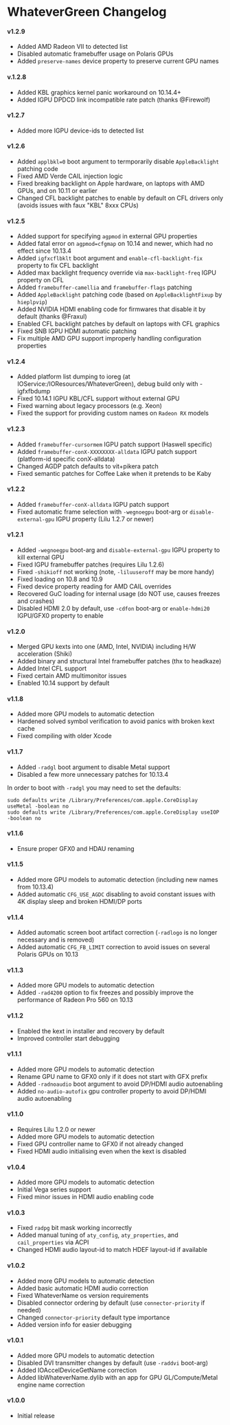 WhateverGreen Changelog
=======================
#### v1.2.9
- Added AMD Radeon VII to detected list
- Disabled automatic framebuffer usage on Polaris GPUs
- Added `preserve-names` device property to preserve current GPU names

#### v.1.2.8
- Added KBL graphics kernel panic workaround on 10.14.4+
- Added IGPU DPDCD link incompatible rate patch (thanks @Firewolf)

#### v1.2.7
- Added more IGPU device-ids to detected list

#### v1.2.6
- Added `applbkl=0` boot argument to termporarily disable `AppleBacklight` patching code
- Fixed AMD Verde CAIL injection logic
- Fixed breaking backlight on Apple hardware, on laptops with AMD GPUs, and on 10.11 or earlier
- Changed CFL backlight patches to enable by default on CFL drivers only (avoids issues with faux "KBL" 8xxx CPUs)

#### v1.2.5
- Added support for specifying `agpmod` in external GPU properties
- Added fatal error on `agpmod=cfgmap` on 10.14 and newer, which had no effect since 10.13.4
- Added `igfxcflbklt` boot argument and `enable-cfl-backlight-fix` property to fix CFL backlight
- Added max backlight frequency override via  `max-backlight-freq` IGPU property on CFL
- Added `framebuffer-camellia` and `framebuffer-flags` patching
- Added `AppleBacklight` patching code (based on `AppleBacklightFixup` by `hieplpvip`)
- Added NVIDIA HDMI enabling code for firmwares that disable it by default (thanks @Fraxul)
- Enabled CFL backlight patches by default on laptops with CFL graphics
- Fixed SNB IGPU HDMI automatic patching
- Fix multiple AMD GPU support improperly handling configuration properties

#### v1.2.4
- Added platform list dumping to ioreg (at IOService:/IOResources/WhateverGreen), debug build only with -igfxfbdump
- Fixed 10.14.1 IGPU KBL/CFL support without external GPU
- Fixed warning about legacy processors (e.g. Xeon)
- Fixed the support for providing custom names on `Radeon RX` models

#### v1.2.3
- Added `framebuffer-cursormem` IGPU patch support (Haswell specific)
- Added `framebuffer-conX-XXXXXXXX-alldata` IGPU patch support (platform-id specific conX-alldata)
- Changed AGDP patch defaults to vit+pikera patch
- Fixed semantic patches for Coffee Lake when it pretends to be Kaby

#### v1.2.2
- Added `framebuffer-conX-alldata` IGPU patch support
- Fixed automatic frame selection with `-wegnoegpu` boot-arg or `disable-external-gpu` IGPU property (Lilu 1.2.7 or newer)

#### v1.2.1
- Added `-wegnoegpu` boot-arg and `disable-external-gpu` IGPU property to kill external GPU
- Fixed IGPU framebuffer patches (requires Lilu 1.2.6)
- Fixed `-shikioff` not working (note, `-liluuseroff` may be more handy)
- Fixed loading on 10.8 and 10.9
- Fixed device property reading for AMD CAIL overrides
- Recovered GuC loading for internal usage (do NOT use, causes freezes and crashes)
- Disabled HDMI 2.0 by default, use `-cdfon` boot-arg or `enable-hdmi20` IGPU/GFX0 property to enable

#### v1.2.0
- Merged GPU kexts into one (AMD, Intel, NVIDIA) including H/W acceleration (Shiki)
- Added binary and structural Intel framebuffer patches (thx to headkaze)
- Added Intel CFL support
- Fixed certain AMD multimonitor issues
- Enabled 10.14 support by default

#### v1.1.8
- Added more GPU models to automatic detection
- Hardened solved symbol verification to avoid panics with broken kext cache
- Fixed compiling with older Xcode

#### v1.1.7
- Added `-radgl` boot argument to disable Metal support
- Disabled a few more unnecessary patches for 10.13.4

In order to boot with `-radgl` you may need to set the defaults:
```
sudo defaults write /Library/Preferences/com.apple.CoreDisplay useMetal -boolean no
sudo defaults write /Library/Preferences/com.apple.CoreDisplay useIOP -boolean no
```

#### v1.1.6
- Ensure proper GFX0 and HDAU renaming

#### v1.1.5
- Added more GPU models to automatic detection (including new names from 10.13.4)
- Added automatic `CFG_USE_AGDC` disabling to avoid constant issues with 4K display sleep and broken HDMI/DP ports

#### v1.1.4
- Added automatic screen boot artifact correction (`-radlogo` is no longer necessary and is removed)
- Added automatic `CFG_FB_LIMIT` correction to avoid issues on several Polaris GPUs on 10.13

#### v1.1.3
- Added more GPU models to automatic detection
- Added `-rad4200` option to fix freezes and possibly improve the performance of Radeon Pro 560 on 10.13

#### v1.1.2
- Enabled the kext in installer and recovery by default
- Improved controller start debugging

#### v1.1.1
- Added more GPU models to automatic detection
- Rename GPU name to GFX0 only if it does not start with GFX prefix
- Added `-radnoaudio` boot argument to avoid DP/HDMI audio autoenabling
- Added `no-audio-autofix` gpu controller property to avoid DP/HDMI audio autoenabling

#### v1.1.0
- Requires Lilu 1.2.0 or newer
- Added more GPU models to automatic detection
- Fixed GPU controller name to GFX0 if not already changed
- Fixed HDMI audio initialising even when the kext is disabled

#### v1.0.4
- Added more GPU models to automatic detection
- Initial Vega series support
- Fixed minor issues in HDMI audio enabling code

#### v1.0.3
- Fixed `radpg` bit mask working incorrectly
- Added manual tuning of `aty_config`, `aty_properties`, and `cail_properties` via ACPI
- Changed HDMI audio layout-id to match HDEF layout-id if available

#### v1.0.2
- Added more GPU models to automatic detection
- Added basic automatic HDMI audio correction
- Fixed WhateverName os version requirements
- Disabled connector ordering by default (use `connector-priority` if needed)
- Changed `connector-priority` default type importance
- Added version info for easier debugging

#### v1.0.1
- Added more GPU models to automatic detection
- Disabled DVI transmitter changes by default (use `-raddvi` boot-arg)
- Added IOAccelDeviceGetName correction
- Added libWhateverName.dylib with an app for GPU GL/Compute/Metal engine name correction

#### v1.0.0
- Initial release

